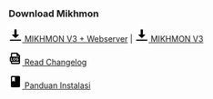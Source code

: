### Download Mikhmon

[![Download Mikhmon](./assets/img/download.png) MIKHMON V3 + Webserver](https://raw.githubusercontent.com/cloud-it-code/cloud-it-code.github.io/master/download/mikhmonv3ws.zip "Download Mikhmon V3 + Webserver") | [![Download Mikhmon](./assets/img/download.png) MIKHMON V3](https://codeload.github.com/cloud-it-code/mikhmonv3/zip/master "Download Mikhmon V3")

[![](./assets/img/log.png) Read Changelog](./?mikhmon/v3/changelog)


[![](./assets/img/book.png) Panduan Instalasi](./?mikhmon/v3/tutorial)
